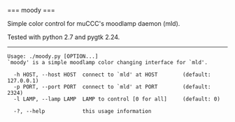 === moody ===

Simple color control for muCCC's moodlamp daemon (mld).

Tested with python 2.7 and pygtk 2.24.

----

    Usage: ./moody.py [OPTION...]  
    `moody' is a simple moodlamp color changing interface for `mld'.  

      -h HOST, --host HOST  connect to `mld' at HOST        (default: 127.0.0.1)  
      -p PORT, --port PORT  connect to `mld' at PORT        (default: 2324)  
      -l LAMP, --lamp LAMP  LAMP to control [0 for all]     (default: 0)  

      -?, --help            this usage information

